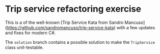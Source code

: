 # Trip service refactoring exercise

This is a of the well-known [Trip Service Kata from Sandro Mancuso]
(https://github.com/sandromancuso/trip-service-kata)
with a few updates and fixes for modern C#.

The `solution` branch contains a possible solution to make the
`TripService` class unit-testable.


